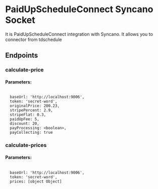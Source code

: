 # PaidUpScheduleConnect Syncano Socket

It is PaidUpScheduleConnect integration with Syncano. It allows you to connector from tdschedule

## Endpoints

### calculate-price

#### Parameters:
```

  baseUrl: 'http://localhost:9006',
  token: 'secret-word',
  originalPrice: 200.23,
  stripePercent: 2.9,
  stripeFlat: 0.3,
  paidUpFee: 5,
  discount: 20,
  payProcessing: <boolean>,
  payCollecting: true
```


### calculate-prices

#### Parameters:
```

  baseUrl: 'http://localhost:9006',
  token: 'secret-word',
  prices: [object Object]
```


